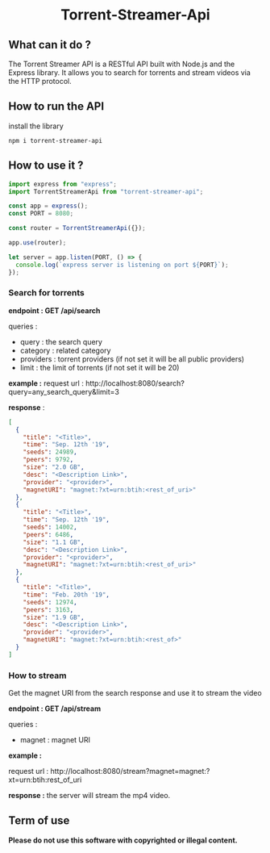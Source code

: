 <h1 align="center">Torrent-Streamer-Api</h1>

## What can it do ?

The Torrent Streamer API is a RESTful API built with Node.js and the Express library. It allows you to search for torrents and stream videos via the HTTP protocol.

## How to run the API

install the library

```shell
npm i torrent-streamer-api
```

## How to use it ?

```js
import express from "express";
import TorrentStreamerApi from "torrent-streamer-api";

const app = express();
const PORT = 8080;

const router = TorrentStreamerApi({});

app.use(router);

let server = app.listen(PORT, () => {
  console.log(`express server is listening on port ${PORT}`);
});
```

### Search for torrents

**endpoint : GET /api/search**

queries :

- query : the search query
- category : related category
- providers : torrent providers (if not set it will be all public providers)
- limit : the limit of torrents (if not set it will be 20)

**example :**
request url : http://localhost:8080/search?query=any_search_query&limit=3

**response** :

```json
[
  {
    "title": "<Title>",
    "time": "Sep. 12th '19",
    "seeds": 24989,
    "peers": 9792,
    "size": "2.0 GB",
    "desc": "<Description Link>",
    "provider": "<provider>",
    "magnetURI": "magnet:?xt=urn:btih:<rest_of_uri>"
  },
  {
    "title": "<Title>",
    "time": "Sep. 12th '19",
    "seeds": 14002,
    "peers": 6486,
    "size": "1.1 GB",
    "desc": "<Description Link>",
    "provider": "<provider>",
    "magnetURI": "magnet:?xt=urn:btih:<rest_of_uri>"
  },
  {
    "title": "<Title>",
    "time": "Feb. 20th '19",
    "seeds": 12974,
    "peers": 3163,
    "size": "1.9 GB",
    "desc": "<Description Link>",
    "provider": "<provider>",
    "magnetURI": "magnet:?xt=urn:btih:<rest_of>"
  }
]
```

### How to stream

Get the magnet URI from the search response and use it to stream the video

**endpoint : GET /api/stream**

queries :

- magnet : magnet URI

**example :**

request url : http://localhost:8080/stream?magnet=magnet:?xt=urn:btih:rest_of_uri

**response :**
the server will stream the mp4 video.

## Term of use

**Please do not use this software with copyrighted or illegal content.**
